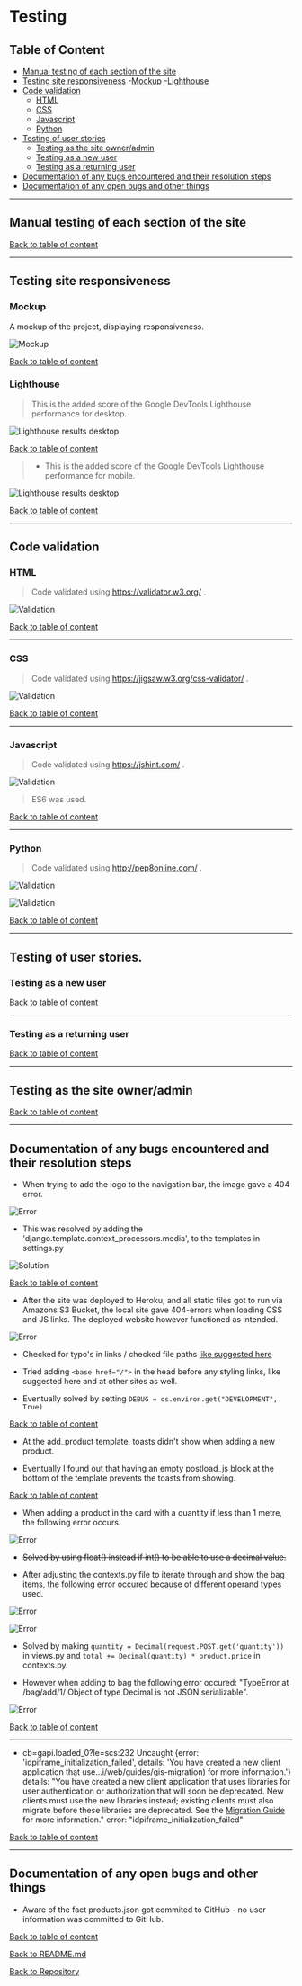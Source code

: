 # Testing

## Table of Content

- [Manual testing of each section of the site](#manual-testing-of-each-section-of-the-site)
- [Testing site responsiveness](#testing-site-responsiveness)
    -[Mockup](#mockup)
    -[Lighthouse](#lighthouse)
- [Code validation](#code-validation)
    - [HTML](#html)
    - [CSS](#css)
    - [Javascript](#javascript)
    - [Python](#python)
- [Testing of user stories](#testing-of-user-stories) 
    - [Testing as the site owner/admin](#testing-as-the-site-owner/admin)
    - [Testing as a new user](#testing-as-a-new-user)
    - [Testing as a returning user](#testing-as-a-returning-user)
- [Documentation of any bugs encountered and their resolution steps](#documentation-of-any-bugs-encountered-and-their-resolution-steps)
- [Documentation of any open bugs and other things](#documentation-of-any-open-bugs-and-other-things)

---

## Manual testing of each section of the site




[Back to table of content](#table-of-content)

---

## Testing site responsiveness 

  ### Mockup

A mockup of the project, displaying responsiveness.

![Mockup](media/testing/images/mockup.png)

[Back to table of content](#table-of-content)

  ### Lighthouse

> This is the added score of the Google DevTools Lighthouse performance for desktop.

![Lighthouse results desktop](---------------------------------------)

[Back to table of content](#table-of-content)


> - This is the added score of the Google DevTools Lighthouse performance for mobile.

![Lighthouse results desktop](----------------------------------------)

[Back to table of content](#table-of-content)

---

## Code validation

### HTML

> Code validated using https://validator.w3.org/ .

![Validation](----------------------------------------)

[Back to table of content](#table-of-content)

---

### CSS

> Code validated using https://jigsaw.w3.org/css-validator/ .

![Validation](----------------------------------------)

[Back to table of content](#table-of-content)

---

### Javascript

> Code validated using https://jshint.com/ .

![Validation](----------------------------------------)

> ES6 was used. 


[Back to table of content](#table-of-content)

---

### Python

> Code validated using http://pep8online.com/ .

![Validation]((----------------------------------------))

![Validation]((----------------------------------------))



[Back to table of content](#table-of-content)

---

## Testing of user stories.

  ### Testing as a new user



[Back to table of content](#table-of-content)

---

  ### Testing as a returning user



[Back to table of content](#table-of-content)

---

  ## Testing as the site owner/admin



[Back to table of content](#table-of-content)

---

## Documentation of any bugs encountered and their resolution steps

- When trying to add the logo to the navigation bar, the image gave a 404 error.

![Error](media/testing/logo-error-1.png)

- This was resolved by adding the 'django.template.context_processors.media',  to the templates in settings.py

![Solution](media/testing/logo-error-solve.png)

[Back to table of content](#table-of-content)

- After the site was deployed to Heroku, and all static files got to run via Amazons S3 Bucket, the local site gave 404-errors when loading CSS and JS links. The deployed website however functioned as intended. 

![Error](media/testing/local-css-404.png)

- Checked for typo's in links / checked file paths [like suggested here](https://stackoverflow.com/questions/48248832/stylesheet-not-loaded-because-of-mime-type)
- Tried adding `<base href="/">` in the head before any styling links, like suggested here and at other sites as well.

- Eventually solved by setting `DEBUG = os.environ.get("DEVELOPMENT", True)`

[Back to table of content](#table-of-content)

- At the add_product template, toasts didn't show when adding a new product.

- Eventually I found out that having an empty postload_js block at the bottom of the template prevents the toasts from showing.

[Back to table of content](#table-of-content)

- When adding a product in the card with a quantity if less than 1 metre, the following error occurs.

![Error](media/testing/add-to-bag-error.png)

- ~~Solved by using float() instead if int() to be able to use a decimal value.~~ 

- After adjusting the contexts.py file to iterate through and show the bag items, the following error occured because of different operand types used.

![Error](media/testing/float-decimal-error-1.png)

![Error](media/testing/float-decimal-error-2.png)

- Solved by making `quantity = Decimal(request.POST.get('quantity'))` in views.py and `total += Decimal(quantity) * product.price` in contexts.py. 

- However when adding to bag the following error occured: "TypeError at /bag/add/1/ Object of type Decimal is not JSON serializable".

![Error](media/testing/json-serialize.png)

[Back to table of content](#table-of-content)

---

- cb=gapi.loaded_0?le=scs:232 Uncaught {error: 'idpiframe_initialization_failed', details: 'You have created a new client application that use…i/web/guides/gis-migration) for more information.'}
details: "You have created a new client application that uses libraries for user authentication or authorization that will soon be deprecated. New clients must use the new libraries instead; existing clients must also migrate before these libraries are deprecated. See the [Migration Guide](https://developers.google.com/identity/gsi/web/guides/gis-migration) for more information."
error: "idpiframe_initialization_failed"



[Back to table of content](#table-of-content)

---

## Documentation of any open bugs and other things

- Aware of the fact products.json got commited to GitHub - no user information was committed to GitHub.


[Back to table of content](#table-of-content)

[Back to README.md](https://github.com/nowane/ecommerce/blob/main/README.md)

[Back to Repository](https://github.com/nowane/eatspiration)